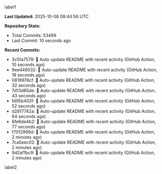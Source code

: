 
label1 
<!-- ACTIVITY_START -->
**Last Updated:** 2025-10-08 09:44:56 UTC

**Repository Stats:**
- Total Commits: 53499
- Last Commit: 10 seconds ago

**Recent Commits:**
- 3c5fa7579: 🤖 Auto-update README with recent activity (GitHub Action, 10 seconds ago)
- 9ee446532: 🤖 Auto-update README with recent activity (GitHub Action, 19 seconds ago)
- 0619978cf: 🤖 Auto-update README with recent activity (GitHub Action, 32 seconds ago)
- 7d13d85de: 🤖 Auto-update README with recent activity (GitHub Action, 43 seconds ago)
- fd95b402f: 🤖 Auto-update README with recent activity (GitHub Action, 52 seconds ago)
- d2817742a: 🤖 Auto-update README with recent activity (GitHub Action, 64 seconds ago)
- 6fe6de4b2: 🤖 Auto-update README with recent activity (GitHub Action, 77 seconds ago)
- f7012999d: 🤖 Auto-update README with recent activity (GitHub Action, 2 minutes ago)
- 7ca5eec02: 🤖 Auto-update README with recent activity (GitHub Action, 2 minutes ago)
- 9d2af1bc9: 🤖 Auto-update README with recent activity (GitHub Action, 2 minutes ago)
<!-- ACTIVITY_END -->

label2
